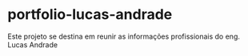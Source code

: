 # portfolio-lucas-andrade
 Este projeto se destina em reunir as informações profissionais do eng. Lucas Andrade
